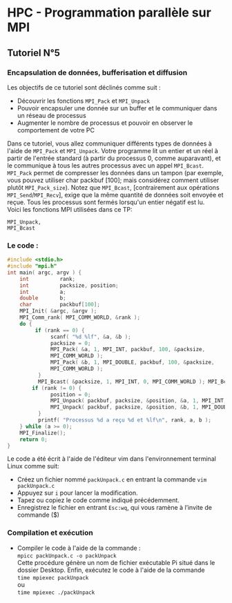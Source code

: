 # HPC - Programmation parallèle sur MPI

## Tutoriel N°5
### Encapsulation de données, bufferisation et diffusion 

Les objectifs de ce tutoriel sont déclinés comme suit :
* Découvrir les fonctions ```MPI_Pack``` et ```MPI_Unpack```
* Pouvoir encapsuler une donnée sur un buffer et le communiquer dans un réseau de processus
* Augmenter le nombre de processus et pouvoir en observer le comportement de votre PC

Dans ce tutoriel, vous allez communiquer différents types de données à l'aide de ```MPI_Pack``` et ```MPI_Unpack```.
Votre programme lit un entier et un réel à partir de l'entrée standard (à partir du processus 0, comme auparavant), et le communique à tous les autres processus avec un appel ```MPI_Bcast```. ```MPI_Pack``` permet de compresser les données dans un tampon (par exemple, vous pouvez utiliser char packbuf [100]; mais considérez comment utiliser plutôt ```MPI_Pack_size```).
Notez que ```MPI_Bcast```, [contrairement aux opérations ```MPI_Send```/```MPI_Recv```], exige que la même quantité de données soit envoyée et reçue.
Tous les processus sont fermés lorsqu'un entier négatif est lu.  
Voici les fonctions MPI utilisées dans ce TP:
```MPI_Pack,  
MPI_Unpack,  
MPI_Bcast
```


### Le code :
```c
#include <stdio.h>
#include "mpi.h"
int main( argc, argv ) {
    int          rank;
    int          packsize, position;
    int          a;
    double       b;
    char         packbuf[100];
    MPI_Init( &argc, &argv );
    MPI_Comm_rank( MPI_COMM_WORLD, &rank );
    do {
         if (rank == 0) {
              scanf( "%d %lf", &a, &b );
              packsize = 0;
              MPI_Pack( &a, 1, MPI_INT, packbuf, 100, &packsize,
              MPI_COMM_WORLD );
              MPI_Pack( &b, 1, MPI_DOUBLE, packbuf, 100, &packsize,
              MPI_COMM_WORLD );
          }
          MPI_Bcast( &packsize, 1, MPI_INT, 0, MPI_COMM_WORLD ); MPI_Bcast( packbuf, packsize, MPI_PACKED, 0, MPI_COMM_WORLD );
        if (rank != 0) {
              position = 0;
              MPI_Unpack( packbuf, packsize, &position, &a, 1, MPI_INT, MPI_COMM_WORLD );
              MPI_Unpack( packbuf, packsize, &position, &b, 1, MPI_DOUBLE, MPI_COMM_WORLD );
          }
          printf( "Processus %d a reçu %d et %lf\n", rank, a, b );
    } while (a >= 0);
    MPI_Finalize();
    return 0;
}
```

Le code a été écrit à l'aide de l'éditeur vim dans l'environnement terminal Linux comme suit: 
* Créez  un fichier nommé ```packUnpack.c``` en entrant la commande ```vim packUnpack.c```
* Appuyez sur ```i``` pour lancer la modification.
* Tapez ou copiez le code comme indiqué précédemment.
* Enregistrez le fichier en entrant ```Esc:wq```, qui vous ramène à l’invite de commande ($)


### Compilation et exécution
* Compiler le code à l'aide de la commande :  
``` mpicc packUnpack.c -o packUnpack ```  
Cette procédure génère un nom de fichier exécutable Pi situé dans le dossier Desktop.
Enfin, exécutez le code à l'aide de la commande  
``` time mpiexec packUnpack ```  
ou  
``` time mpiexec ./packUnpack ```  


